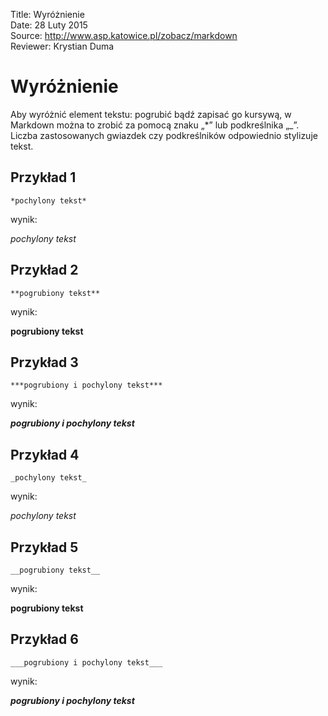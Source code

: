 Title: 		Wyróżnienie  
Date: 		28 Luty 2015  
Source:     http://www.asp.katowice.pl/zobacz/markdown  
Reviewer:	Krystian Duma  

# Wyróżnienie

Aby wyróżnić element tekstu: pogrubić bądź zapisać go kursywą, 
w Markdown można to zrobić za pomocą znaku „\*” lub podkreślnika „\_”. 
Liczba zastosowanych gwiazdek czy podkreślników odpowiednio stylizuje tekst.



## Przykład 1
```
*pochylony tekst* 
```
wynik:

*pochylony tekst*

## Przykład 2
```
**pogrubiony tekst** 
```
wynik:

**pogrubiony tekst** 

## Przykład 3
```
***pogrubiony i pochylony tekst***
```
wynik:

***pogrubiony i pochylony tekst***

## Przykład 4
```
_pochylony tekst_ 
```
wynik:

_pochylony tekst_ 

## Przykład 5
```
__pogrubiony tekst__ 
```
wynik:

__pogrubiony tekst__ 

## Przykład 6
```
___pogrubiony i pochylony tekst___
```
wynik:

___pogrubiony i pochylony tekst___












 




